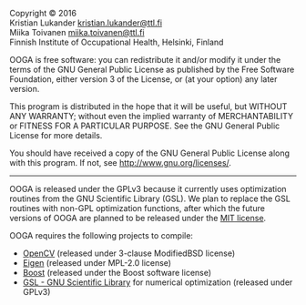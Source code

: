 Copyright &copy; 2016  
Kristian Lukander <kristian.lukander@ttl.fi>  
Miika Toivanen <miika.toivanen@ttl.fi>  
Finnish Institute of Occupational Health, Helsinki, Finland

OOGA is free software: you can redistribute it and/or modify it under
the terms of the GNU General Public License as published by the Free
Software Foundation, either version 3 of the License, or (at your
option) any later version.

This program is distributed in the hope that it will be useful, but
WITHOUT ANY WARRANTY; without even the implied warranty of
MERCHANTABILITY or FITNESS FOR A PARTICULAR PURPOSE. See the GNU
General Public License for more details.

You should have received a copy of the GNU General Public License
along with this program. If not, see <http://www.gnu.org/licenses/>.
    
* * *

OOGA is released under the GPLv3 because it currently uses
optimization routines from the GNU Scientific Library (GSL). We plan
to replace the GSL routines with non-GPL optimization functions, after
which the future versions of OOGA are planned to be released under the
[MIT license](https://opensource.org/licenses/MIT).

OOGA requires the following projects to compile:
- [OpenCV](http://opencv.org/) (released under 3-clause ModifiedBSD
  license)
- [Eigen](http://eigen.tuxfamily.org/) (released under MPL-2.0 license)
- [Boost](http://www.boost.org/) (released under the Boost software
  license)
- [GSL - GNU Scientific Library](https://www.gnu.org/software/gsl/) for
  numerical optimization (released under GPLv3)
